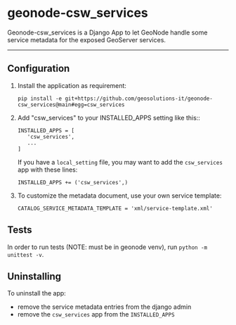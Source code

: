 # geonode-csw_services

Geonode-csw_services is a Django App to let GeoNode handle some service metadata for the exposed GeoServer services.

-----

## Configuration

1. Install the application as requirement:

       pip install -e git+https://github.com/geosolutions-it/geonode-csw_services@main#egg=csw_services

1. Add "csw_services" to your INSTALLED_APPS setting like this::

       INSTALLED_APPS = [
          'csw_services',
          ...
       ]
 
   If you have a `local_setting` file, you may want to add the `csw_services` app with these lines:
   
       INSTALLED_APPS += ('csw_services',)

1. To customize the metadata document, use your own service template:  

       CATALOG_SERVICE_METADATA_TEMPLATE = 'xml/service-template.xml'


## Tests

In order to run tests (NOTE: must be in geonode venv), run ``python -m unittest -v``.

## Uninstalling

To uninstall the app:

- remove the service metadata entries from the django admin
- remove the `csw_services` app from the `INSTALLED_APPS`
